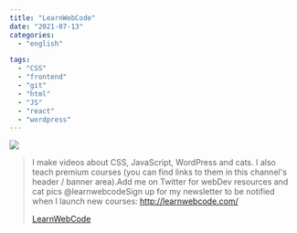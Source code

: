 ```yaml
---
title: "LearnWebCode"
date: "2021-07-13"
categories:
  - "english"

tags:
  - "CSS"
  - "frontend"
  - "git"
  - "html"
  - "JS"
  - "react"
  - "wordpress"
---
```


![](https://yt3.ggpht.com/ytc/AKedOLTJ0chZDvUfej-9AQi2HoKOzl6v-la1EIiZRQP2=s176-c-k-c0x00ffffff-no-rj)

> I make videos about CSS, JavaScript, WordPress and cats. I also teach premium courses (you can find links to them in this channel's header / banner area).Add me on Twitter for webDev resources and cat pics @learnwebcodeSign up for my newsletter to be notified when I launch new courses: http://learnwebcode.com/
>
> [LearnWebCode](https://www.youtube.com/user/LearnWebCode/playlists)
